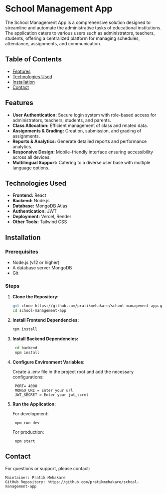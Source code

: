 # School Management App

The School Management App is a comprehensive solution designed to streamline and automate the administrative tasks of educational institutions. The application caters to various users such as administrators, teachers, students, offering a centralized platform for managing schedules, attendance, assignments, and communication.

## Table of Contents

- [Features](#features)
- [Technologies Used](#technologies-used)
- [Installation](#installation)
- [Contact](#contact)

## Features

- **User Authentication:** Secure login system with role-based access for administrators, teachers, students, and parents.
- **Class Allocation:** Efficient management of class and related data.
- **Assignments & Grading:** Creation, submission, and grading of assignments.
- **Reports & Analytics:** Generate detailed reports and performance analytics.
- **Responsive Design:** Mobile-friendly interface ensuring accessibility across all devices.
- **Multilingual Support:** Catering to a diverse user base with multiple language options.

## Technologies Used

- **Frontend:** React 
- **Backend:** Node.js 
- **Database:** MongoDB Atlas
- **Authentication:** JWT 
- **Deployment:** Vercel, Render
- **Other Tools:** Tailwind CSS

## Installation

### Prerequisites

- Node.js (v12 or higher) 
- A database server MongoDB
- Git

### Steps

1. **Clone the Repository:**

   ```bash
   git clone https://github.com/pratikmehakare/school-management-app.git
   cd school-management-app
2. **Install Frontend Dependencies:**

   ```bash
   npm install
3. **Install Backend Dependencies:**

   ```bash
    cd backend
    npm install
4. **Configure Environment Variables:**

    Create a .env file in the project root and add the necessary configurations:

        PORT= 4000
        MONGO_URI = Enter your url
        JWT_SECRET = Enter your jwt_scret

5. **Run the Application:**

    For development:

        npm run dev

    For production:

        npm start

## Contact
For questions or support, please contact:

    Maintainer: Pratik Mehakare
    GitHub Repository: https://github.com/pratikmehakare/school-management-app
